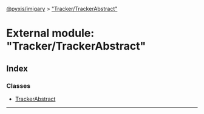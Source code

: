 [@pyxis/imigary](../README.md) > ["Tracker/TrackerAbstract"](../modules/_tracker_trackerabstract_.md)

# External module: "Tracker/TrackerAbstract"

## Index

### Classes

* [TrackerAbstract](../classes/_tracker_trackerabstract_.trackerabstract.md)

---

